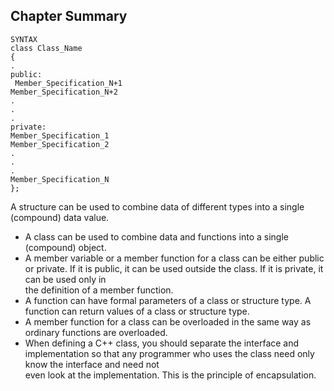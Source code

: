 ## Chapter Summary
```=c++
SYNTAX
class Class_Name
{
.
public:
 Member_Specification_N+1
Member_Specification_N+2
.
.
.
private:
Member_Specification_1
Member_Specification_2
.
.
.
Member_Specification_N
};
```
A structure can be used to combine data of different types into a single (compound)
data value.  
* A class can be used to combine data and functions into a single (compound) object.
* A member variable or a member function for a class can be either public or private.
If it is public, it can be used outside the class. If it is private, it can be used only in  
the definition of a member function.  
* A function can have formal parameters of a class or structure type. A function can
return values of a class or structure type.
* A member function for a class can be overloaded in the same way as ordinary
functions are overloaded.
* When defining a C++ class, you should separate the interface and implementation so
that any programmer who uses the class need only know the interface and need not    
even look at the implementation. This is the principle of encapsulation.   
